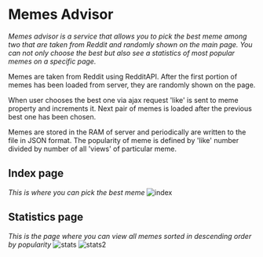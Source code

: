 # Memes Advisor

*Memes advisor is a service that allows you to pick the best meme among two that are taken from Reddit and randomly shown on the main page. You can not only choose the best but also see a statistics of most popular memes on a specific page.*

Memes are taken from Reddit using RedditAPI. After the first portion of memes has been loaded from server, they are randomly shown on the page. 

When user chooses the best one via ajax request 'like' is sent to meme property and increments it. Next pair of memes is loaded after the previous best one has been chosen. 

Memes are stored in the RAM of server and periodically are written to the file in JSON format. 
The  popularity of meme is defined by 'like' number divided by number of all 'views' of particular meme.

## Index page
*This is where you can pick the best meme*
![index](https://user-images.githubusercontent.com/15348166/35354899-3dfd93b0-0154-11e8-8186-47463faa63a0.PNG)

## Statistics page
*This is the page where you can view all memes sorted in descending order by popularity*
![stats](https://user-images.githubusercontent.com/15348166/35354924-59a6f9e4-0154-11e8-9a44-452f89a0af4a.PNG)
![stats2](https://user-images.githubusercontent.com/15348166/35355064-ca918930-0154-11e8-8b7b-66d8052b7479.PNG)
